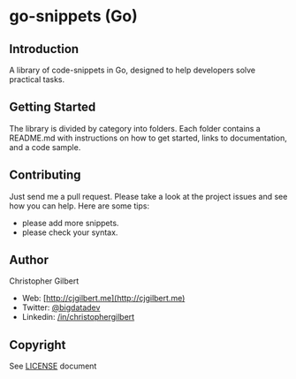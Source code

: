 # go-snippets (Go)

## Introduction

A library of code-snippets in Go, designed to help developers solve practical tasks.

## Getting Started

The library is divided by category into folders. Each folder contains a README.md with instructions on how to get started, links to documentation, and a code sample.

## Contributing

Just send me a pull request. Please take a look at the project issues and see how you can help. Here are some tips:
* please add more snippets.
* please check your syntax.

## Author

Christopher Gilbert

* Web: [http://cjgilbert.me](http://cjgilbert.me)
* Twitter: [@bigdatadev](https://twitter.com/bigdatadev)
* Linkedin: [/in/christophergilbert](https://www.linkedin.com/in/christophergilbert)

## Copyright

See [LICENSE](LICENSE) document